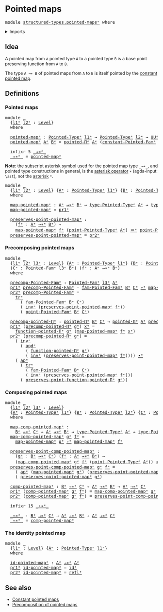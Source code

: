 # Pointed maps

<pre class="Agda"><a id="25" class="Keyword">module</a> <a id="32" href="structured-types.pointed-maps%25E1%25B5%2589.html" class="Module">structured-types.pointed-mapsᵉ</a> <a id="63" class="Keyword">where</a>
</pre>
<details><summary>Imports</summary>

<pre class="Agda"><a id="119" class="Keyword">open</a> <a id="124" class="Keyword">import</a> <a id="131" href="foundation.action-on-identifications-dependent-functions%25E1%25B5%2589.html" class="Module">foundation.action-on-identifications-dependent-functionsᵉ</a>
<a id="189" class="Keyword">open</a> <a id="194" class="Keyword">import</a> <a id="201" href="foundation.action-on-identifications-functions%25E1%25B5%2589.html" class="Module">foundation.action-on-identifications-functionsᵉ</a>
<a id="249" class="Keyword">open</a> <a id="254" class="Keyword">import</a> <a id="261" href="foundation.constant-maps%25E1%25B5%2589.html" class="Module">foundation.constant-mapsᵉ</a>
<a id="287" class="Keyword">open</a> <a id="292" class="Keyword">import</a> <a id="299" href="foundation.dependent-pair-types%25E1%25B5%2589.html" class="Module">foundation.dependent-pair-typesᵉ</a>
<a id="332" class="Keyword">open</a> <a id="337" class="Keyword">import</a> <a id="344" href="foundation.function-types%25E1%25B5%2589.html" class="Module">foundation.function-typesᵉ</a>
<a id="371" class="Keyword">open</a> <a id="376" class="Keyword">import</a> <a id="383" href="foundation.identity-types%25E1%25B5%2589.html" class="Module">foundation.identity-typesᵉ</a>
<a id="410" class="Keyword">open</a> <a id="415" class="Keyword">import</a> <a id="422" href="foundation.transport-along-identifications%25E1%25B5%2589.html" class="Module">foundation.transport-along-identificationsᵉ</a>
<a id="466" class="Keyword">open</a> <a id="471" class="Keyword">import</a> <a id="478" href="foundation.universe-levels%25E1%25B5%2589.html" class="Module">foundation.universe-levelsᵉ</a>

<a id="507" class="Keyword">open</a> <a id="512" class="Keyword">import</a> <a id="519" href="structured-types.pointed-dependent-functions%25E1%25B5%2589.html" class="Module">structured-types.pointed-dependent-functionsᵉ</a>
<a id="565" class="Keyword">open</a> <a id="570" class="Keyword">import</a> <a id="577" href="structured-types.pointed-families-of-types%25E1%25B5%2589.html" class="Module">structured-types.pointed-families-of-typesᵉ</a>
<a id="621" class="Keyword">open</a> <a id="626" class="Keyword">import</a> <a id="633" href="structured-types.pointed-types%25E1%25B5%2589.html" class="Module">structured-types.pointed-typesᵉ</a>
</pre>
</details>

## Idea

A pointed map from a pointed type `A` to a pointed type `B` is a base point
preserving function from `A` to `B`.

The type `A →∗ B` of pointed maps from `A` to `B` is itself pointed by the
[constant pointed map](structured-types.constant-pointed-maps.md).

## Definitions

### Pointed maps

<pre class="Agda"><a id="990" class="Keyword">module</a> <a id="997" href="structured-types.pointed-maps%25E1%25B5%2589.html#997" class="Module">_</a>
  <a id="1001" class="Symbol">{</a><a id="1002" href="structured-types.pointed-maps%25E1%25B5%2589.html#1002" class="Bound">l1ᵉ</a> <a id="1006" href="structured-types.pointed-maps%25E1%25B5%2589.html#1006" class="Bound">l2ᵉ</a> <a id="1010" class="Symbol">:</a> <a id="1012" href="Agda.Primitive.html#742" class="Postulate">Level</a><a id="1017" class="Symbol">}</a>
  <a id="1021" class="Keyword">where</a>

  <a id="1030" href="structured-types.pointed-maps%25E1%25B5%2589.html#1030" class="Function">pointed-mapᵉ</a> <a id="1043" class="Symbol">:</a> <a id="1045" href="structured-types.pointed-types%25E1%25B5%2589.html#358" class="Function">Pointed-Typeᵉ</a> <a id="1059" href="structured-types.pointed-maps%25E1%25B5%2589.html#1002" class="Bound">l1ᵉ</a> <a id="1063" class="Symbol">→</a> <a id="1065" href="structured-types.pointed-types%25E1%25B5%2589.html#358" class="Function">Pointed-Typeᵉ</a> <a id="1079" href="structured-types.pointed-maps%25E1%25B5%2589.html#1006" class="Bound">l2ᵉ</a> <a id="1083" class="Symbol">→</a> <a id="1085" href="Agda.Primitive.html#429" class="Primitive">UUᵉ</a> <a id="1089" class="Symbol">(</a><a id="1090" href="structured-types.pointed-maps%25E1%25B5%2589.html#1002" class="Bound">l1ᵉ</a> <a id="1094" href="Agda.Primitive.html#961" class="Primitive Operator">⊔</a> <a id="1096" href="structured-types.pointed-maps%25E1%25B5%2589.html#1006" class="Bound">l2ᵉ</a><a id="1099" class="Symbol">)</a>
  <a id="1103" href="structured-types.pointed-maps%25E1%25B5%2589.html#1030" class="Function">pointed-mapᵉ</a> <a id="1116" href="structured-types.pointed-maps%25E1%25B5%2589.html#1116" class="Bound">Aᵉ</a> <a id="1119" href="structured-types.pointed-maps%25E1%25B5%2589.html#1119" class="Bound">Bᵉ</a> <a id="1122" class="Symbol">=</a> <a id="1124" href="structured-types.pointed-dependent-functions%25E1%25B5%2589.html#745" class="Function">pointed-Πᵉ</a> <a id="1135" href="structured-types.pointed-maps%25E1%25B5%2589.html#1116" class="Bound">Aᵉ</a> <a id="1138" class="Symbol">(</a><a id="1139" href="structured-types.pointed-families-of-types%25E1%25B5%2589.html#1143" class="Function">constant-Pointed-Famᵉ</a> <a id="1161" href="structured-types.pointed-maps%25E1%25B5%2589.html#1116" class="Bound">Aᵉ</a> <a id="1164" href="structured-types.pointed-maps%25E1%25B5%2589.html#1119" class="Bound">Bᵉ</a><a id="1166" class="Symbol">)</a>

  <a id="1171" class="Keyword">infixr</a> <a id="1178" class="Number">5</a> <a id="1180" href="structured-types.pointed-maps%25E1%25B5%2589.html#1188" class="Function Operator">_→∗ᵉ_</a>
  <a id="1188" href="structured-types.pointed-maps%25E1%25B5%2589.html#1188" class="Function Operator">_→∗ᵉ_</a> <a id="1194" class="Symbol">=</a> <a id="1196" href="structured-types.pointed-maps%25E1%25B5%2589.html#1030" class="Function">pointed-mapᵉ</a>
</pre>
**Note**: the subscript asterisk symbol used for the pointed map type `_→∗_`,
and pointed type constructions in general, is the
[asterisk operator](https://codepoints.net/U+2217) `∗` (agda-input: `\ast`), not
the [asterisk](https://codepoints.net/U+002A) `*`.

<pre class="Agda"><a id="1483" class="Keyword">module</a> <a id="1490" href="structured-types.pointed-maps%25E1%25B5%2589.html#1490" class="Module">_</a>
  <a id="1494" class="Symbol">{</a><a id="1495" href="structured-types.pointed-maps%25E1%25B5%2589.html#1495" class="Bound">l1ᵉ</a> <a id="1499" href="structured-types.pointed-maps%25E1%25B5%2589.html#1499" class="Bound">l2ᵉ</a> <a id="1503" class="Symbol">:</a> <a id="1505" href="Agda.Primitive.html#742" class="Postulate">Level</a><a id="1510" class="Symbol">}</a> <a id="1512" class="Symbol">{</a><a id="1513" href="structured-types.pointed-maps%25E1%25B5%2589.html#1513" class="Bound">Aᵉ</a> <a id="1516" class="Symbol">:</a> <a id="1518" href="structured-types.pointed-types%25E1%25B5%2589.html#358" class="Function">Pointed-Typeᵉ</a> <a id="1532" href="structured-types.pointed-maps%25E1%25B5%2589.html#1495" class="Bound">l1ᵉ</a><a id="1535" class="Symbol">}</a> <a id="1537" class="Symbol">{</a><a id="1538" href="structured-types.pointed-maps%25E1%25B5%2589.html#1538" class="Bound">Bᵉ</a> <a id="1541" class="Symbol">:</a> <a id="1543" href="structured-types.pointed-types%25E1%25B5%2589.html#358" class="Function">Pointed-Typeᵉ</a> <a id="1557" href="structured-types.pointed-maps%25E1%25B5%2589.html#1499" class="Bound">l2ᵉ</a><a id="1560" class="Symbol">}</a>
  <a id="1564" class="Keyword">where</a>

  <a id="1573" href="structured-types.pointed-maps%25E1%25B5%2589.html#1573" class="Function">map-pointed-mapᵉ</a> <a id="1590" class="Symbol">:</a> <a id="1592" href="structured-types.pointed-maps%25E1%25B5%2589.html#1513" class="Bound">Aᵉ</a> <a id="1595" href="structured-types.pointed-maps%25E1%25B5%2589.html#1188" class="Function Operator">→∗ᵉ</a> <a id="1599" href="structured-types.pointed-maps%25E1%25B5%2589.html#1538" class="Bound">Bᵉ</a> <a id="1602" class="Symbol">→</a> <a id="1604" href="structured-types.pointed-types%25E1%25B5%2589.html#506" class="Function">type-Pointed-Typeᵉ</a> <a id="1623" href="structured-types.pointed-maps%25E1%25B5%2589.html#1513" class="Bound">Aᵉ</a> <a id="1626" class="Symbol">→</a> <a id="1628" href="structured-types.pointed-types%25E1%25B5%2589.html#506" class="Function">type-Pointed-Typeᵉ</a> <a id="1647" href="structured-types.pointed-maps%25E1%25B5%2589.html#1538" class="Bound">Bᵉ</a>
  <a id="1652" href="structured-types.pointed-maps%25E1%25B5%2589.html#1573" class="Function">map-pointed-mapᵉ</a> <a id="1669" class="Symbol">=</a> <a id="1671" href="foundation.dependent-pair-types%25E1%25B5%2589.html#697" class="Field">pr1ᵉ</a>

  <a id="1679" href="structured-types.pointed-maps%25E1%25B5%2589.html#1679" class="Function">preserves-point-pointed-mapᵉ</a> <a id="1708" class="Symbol">:</a>
    <a id="1714" class="Symbol">(</a><a id="1715" href="structured-types.pointed-maps%25E1%25B5%2589.html#1715" class="Bound">fᵉ</a> <a id="1718" class="Symbol">:</a> <a id="1720" href="structured-types.pointed-maps%25E1%25B5%2589.html#1513" class="Bound">Aᵉ</a> <a id="1723" href="structured-types.pointed-maps%25E1%25B5%2589.html#1188" class="Function Operator">→∗ᵉ</a> <a id="1727" href="structured-types.pointed-maps%25E1%25B5%2589.html#1538" class="Bound">Bᵉ</a><a id="1729" class="Symbol">)</a> <a id="1731" class="Symbol">→</a>
    <a id="1737" href="structured-types.pointed-maps%25E1%25B5%2589.html#1573" class="Function">map-pointed-mapᵉ</a> <a id="1754" href="structured-types.pointed-maps%25E1%25B5%2589.html#1715" class="Bound">fᵉ</a> <a id="1757" class="Symbol">(</a><a id="1758" href="structured-types.pointed-types%25E1%25B5%2589.html#568" class="Function">point-Pointed-Typeᵉ</a> <a id="1778" href="structured-types.pointed-maps%25E1%25B5%2589.html#1513" class="Bound">Aᵉ</a><a id="1780" class="Symbol">)</a> <a id="1782" href="foundation-core.identity-types%25E1%25B5%2589.html#2730" class="Function Operator">＝ᵉ</a> <a id="1785" href="structured-types.pointed-types%25E1%25B5%2589.html#568" class="Function">point-Pointed-Typeᵉ</a> <a id="1805" href="structured-types.pointed-maps%25E1%25B5%2589.html#1538" class="Bound">Bᵉ</a>
  <a id="1810" href="structured-types.pointed-maps%25E1%25B5%2589.html#1679" class="Function">preserves-point-pointed-mapᵉ</a> <a id="1839" class="Symbol">=</a> <a id="1841" href="foundation.dependent-pair-types%25E1%25B5%2589.html#711" class="Field">pr2ᵉ</a>
</pre>
### Precomposing pointed maps

<pre class="Agda"><a id="1890" class="Keyword">module</a> <a id="1897" href="structured-types.pointed-maps%25E1%25B5%2589.html#1897" class="Module">_</a>
  <a id="1901" class="Symbol">{</a><a id="1902" href="structured-types.pointed-maps%25E1%25B5%2589.html#1902" class="Bound">l1ᵉ</a> <a id="1906" href="structured-types.pointed-maps%25E1%25B5%2589.html#1906" class="Bound">l2ᵉ</a> <a id="1910" href="structured-types.pointed-maps%25E1%25B5%2589.html#1910" class="Bound">l3ᵉ</a> <a id="1914" class="Symbol">:</a> <a id="1916" href="Agda.Primitive.html#742" class="Postulate">Level</a><a id="1921" class="Symbol">}</a> <a id="1923" class="Symbol">{</a><a id="1924" href="structured-types.pointed-maps%25E1%25B5%2589.html#1924" class="Bound">Aᵉ</a> <a id="1927" class="Symbol">:</a> <a id="1929" href="structured-types.pointed-types%25E1%25B5%2589.html#358" class="Function">Pointed-Typeᵉ</a> <a id="1943" href="structured-types.pointed-maps%25E1%25B5%2589.html#1902" class="Bound">l1ᵉ</a><a id="1946" class="Symbol">}</a> <a id="1948" class="Symbol">{</a><a id="1949" href="structured-types.pointed-maps%25E1%25B5%2589.html#1949" class="Bound">Bᵉ</a> <a id="1952" class="Symbol">:</a> <a id="1954" href="structured-types.pointed-types%25E1%25B5%2589.html#358" class="Function">Pointed-Typeᵉ</a> <a id="1968" href="structured-types.pointed-maps%25E1%25B5%2589.html#1906" class="Bound">l2ᵉ</a><a id="1971" class="Symbol">}</a>
  <a id="1975" class="Symbol">(</a><a id="1976" href="structured-types.pointed-maps%25E1%25B5%2589.html#1976" class="Bound">Cᵉ</a> <a id="1979" class="Symbol">:</a> <a id="1981" href="structured-types.pointed-families-of-types%25E1%25B5%2589.html#587" class="Function">Pointed-Famᵉ</a> <a id="1994" href="structured-types.pointed-maps%25E1%25B5%2589.html#1910" class="Bound">l3ᵉ</a> <a id="1998" href="structured-types.pointed-maps%25E1%25B5%2589.html#1949" class="Bound">Bᵉ</a><a id="2000" class="Symbol">)</a> <a id="2002" class="Symbol">(</a><a id="2003" href="structured-types.pointed-maps%25E1%25B5%2589.html#2003" class="Bound">fᵉ</a> <a id="2006" class="Symbol">:</a> <a id="2008" href="structured-types.pointed-maps%25E1%25B5%2589.html#1924" class="Bound">Aᵉ</a> <a id="2011" href="structured-types.pointed-maps%25E1%25B5%2589.html#1188" class="Function Operator">→∗ᵉ</a> <a id="2015" href="structured-types.pointed-maps%25E1%25B5%2589.html#1949" class="Bound">Bᵉ</a><a id="2017" class="Symbol">)</a>
  <a id="2021" class="Keyword">where</a>

  <a id="2030" href="structured-types.pointed-maps%25E1%25B5%2589.html#2030" class="Function">precomp-Pointed-Famᵉ</a> <a id="2051" class="Symbol">:</a> <a id="2053" href="structured-types.pointed-families-of-types%25E1%25B5%2589.html#587" class="Function">Pointed-Famᵉ</a> <a id="2066" href="structured-types.pointed-maps%25E1%25B5%2589.html#1910" class="Bound">l3ᵉ</a> <a id="2070" href="structured-types.pointed-maps%25E1%25B5%2589.html#1924" class="Bound">Aᵉ</a>
  <a id="2075" href="foundation.dependent-pair-types%25E1%25B5%2589.html#697" class="Field">pr1ᵉ</a> <a id="2080" href="structured-types.pointed-maps%25E1%25B5%2589.html#2030" class="Function">precomp-Pointed-Famᵉ</a> <a id="2101" class="Symbol">=</a> <a id="2103" href="structured-types.pointed-families-of-types%25E1%25B5%2589.html#867" class="Function">fam-Pointed-Famᵉ</a> <a id="2120" href="structured-types.pointed-maps%25E1%25B5%2589.html#1949" class="Bound">Bᵉ</a> <a id="2123" href="structured-types.pointed-maps%25E1%25B5%2589.html#1976" class="Bound">Cᵉ</a> <a id="2126" href="foundation-core.function-types%25E1%25B5%2589.html#476" class="Function Operator">∘ᵉ</a> <a id="2129" href="structured-types.pointed-maps%25E1%25B5%2589.html#1573" class="Function">map-pointed-mapᵉ</a> <a id="2146" href="structured-types.pointed-maps%25E1%25B5%2589.html#2003" class="Bound">fᵉ</a>
  <a id="2151" href="foundation.dependent-pair-types%25E1%25B5%2589.html#711" class="Field">pr2ᵉ</a> <a id="2156" href="structured-types.pointed-maps%25E1%25B5%2589.html#2030" class="Function">precomp-Pointed-Famᵉ</a> <a id="2177" class="Symbol">=</a>
    <a id="2183" href="foundation-core.transport-along-identifications%25E1%25B5%2589.html#837" class="Function">trᵉ</a>
      <a id="2193" class="Symbol">(</a> <a id="2195" href="structured-types.pointed-families-of-types%25E1%25B5%2589.html#867" class="Function">fam-Pointed-Famᵉ</a> <a id="2212" href="structured-types.pointed-maps%25E1%25B5%2589.html#1949" class="Bound">Bᵉ</a> <a id="2215" href="structured-types.pointed-maps%25E1%25B5%2589.html#1976" class="Bound">Cᵉ</a><a id="2217" class="Symbol">)</a>
      <a id="2225" class="Symbol">(</a> <a id="2227" href="foundation-core.identity-types%25E1%25B5%2589.html#6276" class="Function">invᵉ</a> <a id="2232" class="Symbol">(</a><a id="2233" href="structured-types.pointed-maps%25E1%25B5%2589.html#1679" class="Function">preserves-point-pointed-mapᵉ</a> <a id="2262" href="structured-types.pointed-maps%25E1%25B5%2589.html#2003" class="Bound">fᵉ</a><a id="2264" class="Symbol">))</a>
      <a id="2273" class="Symbol">(</a> <a id="2275" href="structured-types.pointed-families-of-types%25E1%25B5%2589.html#950" class="Function">point-Pointed-Famᵉ</a> <a id="2294" href="structured-types.pointed-maps%25E1%25B5%2589.html#1949" class="Bound">Bᵉ</a> <a id="2297" href="structured-types.pointed-maps%25E1%25B5%2589.html#1976" class="Bound">Cᵉ</a><a id="2299" class="Symbol">)</a>

  <a id="2304" href="structured-types.pointed-maps%25E1%25B5%2589.html#2304" class="Function">precomp-pointed-Πᵉ</a> <a id="2323" class="Symbol">:</a> <a id="2325" href="structured-types.pointed-dependent-functions%25E1%25B5%2589.html#745" class="Function">pointed-Πᵉ</a> <a id="2336" href="structured-types.pointed-maps%25E1%25B5%2589.html#1949" class="Bound">Bᵉ</a> <a id="2339" href="structured-types.pointed-maps%25E1%25B5%2589.html#1976" class="Bound">Cᵉ</a> <a id="2342" class="Symbol">→</a> <a id="2344" href="structured-types.pointed-dependent-functions%25E1%25B5%2589.html#745" class="Function">pointed-Πᵉ</a> <a id="2355" href="structured-types.pointed-maps%25E1%25B5%2589.html#1924" class="Bound">Aᵉ</a> <a id="2358" href="structured-types.pointed-maps%25E1%25B5%2589.html#2030" class="Function">precomp-Pointed-Famᵉ</a>
  <a id="2381" href="foundation.dependent-pair-types%25E1%25B5%2589.html#697" class="Field">pr1ᵉ</a> <a id="2386" class="Symbol">(</a><a id="2387" href="structured-types.pointed-maps%25E1%25B5%2589.html#2304" class="Function">precomp-pointed-Πᵉ</a> <a id="2406" href="structured-types.pointed-maps%25E1%25B5%2589.html#2406" class="Bound">gᵉ</a><a id="2408" class="Symbol">)</a> <a id="2410" href="structured-types.pointed-maps%25E1%25B5%2589.html#2410" class="Bound">xᵉ</a> <a id="2413" class="Symbol">=</a>
    <a id="2419" href="structured-types.pointed-dependent-functions%25E1%25B5%2589.html#1302" class="Function">function-pointed-Πᵉ</a> <a id="2439" href="structured-types.pointed-maps%25E1%25B5%2589.html#2406" class="Bound">gᵉ</a> <a id="2442" class="Symbol">(</a><a id="2443" href="structured-types.pointed-maps%25E1%25B5%2589.html#1573" class="Function">map-pointed-mapᵉ</a> <a id="2460" href="structured-types.pointed-maps%25E1%25B5%2589.html#2003" class="Bound">fᵉ</a> <a id="2463" href="structured-types.pointed-maps%25E1%25B5%2589.html#2410" class="Bound">xᵉ</a><a id="2465" class="Symbol">)</a>
  <a id="2469" href="foundation.dependent-pair-types%25E1%25B5%2589.html#711" class="Field">pr2ᵉ</a> <a id="2474" class="Symbol">(</a><a id="2475" href="structured-types.pointed-maps%25E1%25B5%2589.html#2304" class="Function">precomp-pointed-Πᵉ</a> <a id="2494" href="structured-types.pointed-maps%25E1%25B5%2589.html#2494" class="Bound">gᵉ</a><a id="2496" class="Symbol">)</a> <a id="2498" class="Symbol">=</a>
    <a id="2504" class="Symbol">(</a> <a id="2506" href="foundation-core.identity-types%25E1%25B5%2589.html#6276" class="Function">invᵉ</a>
      <a id="2517" class="Symbol">(</a> <a id="2519" href="foundation.action-on-identifications-dependent-functions%25E1%25B5%2589.html#1185" class="Function">apdᵉ</a>
        <a id="2532" class="Symbol">(</a> <a id="2534" href="structured-types.pointed-dependent-functions%25E1%25B5%2589.html#1302" class="Function">function-pointed-Πᵉ</a> <a id="2554" href="structured-types.pointed-maps%25E1%25B5%2589.html#2494" class="Bound">gᵉ</a><a id="2556" class="Symbol">)</a>
        <a id="2566" class="Symbol">(</a> <a id="2568" href="foundation-core.identity-types%25E1%25B5%2589.html#6276" class="Function">invᵉ</a> <a id="2573" class="Symbol">(</a><a id="2574" href="structured-types.pointed-maps%25E1%25B5%2589.html#1679" class="Function">preserves-point-pointed-mapᵉ</a> <a id="2603" href="structured-types.pointed-maps%25E1%25B5%2589.html#2003" class="Bound">fᵉ</a><a id="2605" class="Symbol">))))</a> <a id="2610" href="foundation-core.identity-types%25E1%25B5%2589.html#5906" class="Function Operator">∙ᵉ</a>
    <a id="2617" class="Symbol">(</a> <a id="2619" href="foundation.action-on-identifications-functions%25E1%25B5%2589.html#735" class="Function">apᵉ</a>
      <a id="2629" class="Symbol">(</a> <a id="2631" href="foundation-core.transport-along-identifications%25E1%25B5%2589.html#837" class="Function">trᵉ</a>
        <a id="2643" class="Symbol">(</a> <a id="2645" href="structured-types.pointed-families-of-types%25E1%25B5%2589.html#867" class="Function">fam-Pointed-Famᵉ</a> <a id="2662" href="structured-types.pointed-maps%25E1%25B5%2589.html#1949" class="Bound">Bᵉ</a> <a id="2665" href="structured-types.pointed-maps%25E1%25B5%2589.html#1976" class="Bound">Cᵉ</a><a id="2667" class="Symbol">)</a>
        <a id="2677" class="Symbol">(</a> <a id="2679" href="foundation-core.identity-types%25E1%25B5%2589.html#6276" class="Function">invᵉ</a> <a id="2684" class="Symbol">(</a><a id="2685" href="structured-types.pointed-maps%25E1%25B5%2589.html#1679" class="Function">preserves-point-pointed-mapᵉ</a> <a id="2714" href="structured-types.pointed-maps%25E1%25B5%2589.html#2003" class="Bound">fᵉ</a><a id="2716" class="Symbol">)))</a>
      <a id="2726" class="Symbol">(</a> <a id="2728" href="structured-types.pointed-dependent-functions%25E1%25B5%2589.html#1436" class="Function">preserves-point-function-pointed-Πᵉ</a> <a id="2764" href="structured-types.pointed-maps%25E1%25B5%2589.html#2494" class="Bound">gᵉ</a><a id="2766" class="Symbol">))</a>
</pre>
### Composing pointed maps

<pre class="Agda"><a id="2810" class="Keyword">module</a> <a id="2817" href="structured-types.pointed-maps%25E1%25B5%2589.html#2817" class="Module">_</a>
  <a id="2821" class="Symbol">{</a><a id="2822" href="structured-types.pointed-maps%25E1%25B5%2589.html#2822" class="Bound">l1ᵉ</a> <a id="2826" href="structured-types.pointed-maps%25E1%25B5%2589.html#2826" class="Bound">l2ᵉ</a> <a id="2830" href="structured-types.pointed-maps%25E1%25B5%2589.html#2830" class="Bound">l3ᵉ</a> <a id="2834" class="Symbol">:</a> <a id="2836" href="Agda.Primitive.html#742" class="Postulate">Level</a><a id="2841" class="Symbol">}</a>
  <a id="2845" class="Symbol">{</a><a id="2846" href="structured-types.pointed-maps%25E1%25B5%2589.html#2846" class="Bound">Aᵉ</a> <a id="2849" class="Symbol">:</a> <a id="2851" href="structured-types.pointed-types%25E1%25B5%2589.html#358" class="Function">Pointed-Typeᵉ</a> <a id="2865" href="structured-types.pointed-maps%25E1%25B5%2589.html#2822" class="Bound">l1ᵉ</a><a id="2868" class="Symbol">}</a> <a id="2870" class="Symbol">{</a><a id="2871" href="structured-types.pointed-maps%25E1%25B5%2589.html#2871" class="Bound">Bᵉ</a> <a id="2874" class="Symbol">:</a> <a id="2876" href="structured-types.pointed-types%25E1%25B5%2589.html#358" class="Function">Pointed-Typeᵉ</a> <a id="2890" href="structured-types.pointed-maps%25E1%25B5%2589.html#2826" class="Bound">l2ᵉ</a><a id="2893" class="Symbol">}</a> <a id="2895" class="Symbol">{</a><a id="2896" href="structured-types.pointed-maps%25E1%25B5%2589.html#2896" class="Bound">Cᵉ</a> <a id="2899" class="Symbol">:</a> <a id="2901" href="structured-types.pointed-types%25E1%25B5%2589.html#358" class="Function">Pointed-Typeᵉ</a> <a id="2915" href="structured-types.pointed-maps%25E1%25B5%2589.html#2830" class="Bound">l3ᵉ</a><a id="2918" class="Symbol">}</a>
  <a id="2922" class="Keyword">where</a>

  <a id="2931" href="structured-types.pointed-maps%25E1%25B5%2589.html#2931" class="Function">map-comp-pointed-mapᵉ</a> <a id="2953" class="Symbol">:</a>
    <a id="2959" href="structured-types.pointed-maps%25E1%25B5%2589.html#2871" class="Bound">Bᵉ</a> <a id="2962" href="structured-types.pointed-maps%25E1%25B5%2589.html#1188" class="Function Operator">→∗ᵉ</a> <a id="2966" href="structured-types.pointed-maps%25E1%25B5%2589.html#2896" class="Bound">Cᵉ</a> <a id="2969" class="Symbol">→</a> <a id="2971" href="structured-types.pointed-maps%25E1%25B5%2589.html#2846" class="Bound">Aᵉ</a> <a id="2974" href="structured-types.pointed-maps%25E1%25B5%2589.html#1188" class="Function Operator">→∗ᵉ</a> <a id="2978" href="structured-types.pointed-maps%25E1%25B5%2589.html#2871" class="Bound">Bᵉ</a> <a id="2981" class="Symbol">→</a> <a id="2983" href="structured-types.pointed-types%25E1%25B5%2589.html#506" class="Function">type-Pointed-Typeᵉ</a> <a id="3002" href="structured-types.pointed-maps%25E1%25B5%2589.html#2846" class="Bound">Aᵉ</a> <a id="3005" class="Symbol">→</a> <a id="3007" href="structured-types.pointed-types%25E1%25B5%2589.html#506" class="Function">type-Pointed-Typeᵉ</a> <a id="3026" href="structured-types.pointed-maps%25E1%25B5%2589.html#2896" class="Bound">Cᵉ</a>
  <a id="3031" href="structured-types.pointed-maps%25E1%25B5%2589.html#2931" class="Function">map-comp-pointed-mapᵉ</a> <a id="3053" href="structured-types.pointed-maps%25E1%25B5%2589.html#3053" class="Bound">gᵉ</a> <a id="3056" href="structured-types.pointed-maps%25E1%25B5%2589.html#3056" class="Bound">fᵉ</a> <a id="3059" class="Symbol">=</a>
    <a id="3065" href="structured-types.pointed-maps%25E1%25B5%2589.html#1573" class="Function">map-pointed-mapᵉ</a> <a id="3082" href="structured-types.pointed-maps%25E1%25B5%2589.html#3053" class="Bound">gᵉ</a> <a id="3085" href="foundation-core.function-types%25E1%25B5%2589.html#476" class="Function Operator">∘ᵉ</a> <a id="3088" href="structured-types.pointed-maps%25E1%25B5%2589.html#1573" class="Function">map-pointed-mapᵉ</a> <a id="3105" href="structured-types.pointed-maps%25E1%25B5%2589.html#3056" class="Bound">fᵉ</a>

  <a id="3111" href="structured-types.pointed-maps%25E1%25B5%2589.html#3111" class="Function">preserves-point-comp-pointed-mapᵉ</a> <a id="3145" class="Symbol">:</a>
    <a id="3151" class="Symbol">(</a><a id="3152" href="structured-types.pointed-maps%25E1%25B5%2589.html#3152" class="Bound">gᵉ</a> <a id="3155" class="Symbol">:</a> <a id="3157" href="structured-types.pointed-maps%25E1%25B5%2589.html#2871" class="Bound">Bᵉ</a> <a id="3160" href="structured-types.pointed-maps%25E1%25B5%2589.html#1188" class="Function Operator">→∗ᵉ</a> <a id="3164" href="structured-types.pointed-maps%25E1%25B5%2589.html#2896" class="Bound">Cᵉ</a><a id="3166" class="Symbol">)</a> <a id="3168" class="Symbol">(</a><a id="3169" href="structured-types.pointed-maps%25E1%25B5%2589.html#3169" class="Bound">fᵉ</a> <a id="3172" class="Symbol">:</a> <a id="3174" href="structured-types.pointed-maps%25E1%25B5%2589.html#2846" class="Bound">Aᵉ</a> <a id="3177" href="structured-types.pointed-maps%25E1%25B5%2589.html#1188" class="Function Operator">→∗ᵉ</a> <a id="3181" href="structured-types.pointed-maps%25E1%25B5%2589.html#2871" class="Bound">Bᵉ</a><a id="3183" class="Symbol">)</a> <a id="3185" class="Symbol">→</a>
    <a id="3191" class="Symbol">(</a><a id="3192" href="structured-types.pointed-maps%25E1%25B5%2589.html#2931" class="Function">map-comp-pointed-mapᵉ</a> <a id="3214" href="structured-types.pointed-maps%25E1%25B5%2589.html#3152" class="Bound">gᵉ</a> <a id="3217" href="structured-types.pointed-maps%25E1%25B5%2589.html#3169" class="Bound">fᵉ</a> <a id="3220" class="Symbol">(</a><a id="3221" href="structured-types.pointed-types%25E1%25B5%2589.html#568" class="Function">point-Pointed-Typeᵉ</a> <a id="3241" href="structured-types.pointed-maps%25E1%25B5%2589.html#2846" class="Bound">Aᵉ</a><a id="3243" class="Symbol">))</a> <a id="3246" href="foundation-core.identity-types%25E1%25B5%2589.html#2730" class="Function Operator">＝ᵉ</a> <a id="3249" href="structured-types.pointed-types%25E1%25B5%2589.html#568" class="Function">point-Pointed-Typeᵉ</a> <a id="3269" href="structured-types.pointed-maps%25E1%25B5%2589.html#2896" class="Bound">Cᵉ</a>
  <a id="3274" href="structured-types.pointed-maps%25E1%25B5%2589.html#3111" class="Function">preserves-point-comp-pointed-mapᵉ</a> <a id="3308" href="structured-types.pointed-maps%25E1%25B5%2589.html#3308" class="Bound">gᵉ</a> <a id="3311" href="structured-types.pointed-maps%25E1%25B5%2589.html#3311" class="Bound">fᵉ</a> <a id="3314" class="Symbol">=</a>
    <a id="3320" class="Symbol">(</a> <a id="3322" href="foundation.action-on-identifications-functions%25E1%25B5%2589.html#735" class="Function">apᵉ</a> <a id="3326" class="Symbol">(</a><a id="3327" href="structured-types.pointed-maps%25E1%25B5%2589.html#1573" class="Function">map-pointed-mapᵉ</a> <a id="3344" href="structured-types.pointed-maps%25E1%25B5%2589.html#3308" class="Bound">gᵉ</a><a id="3346" class="Symbol">)</a> <a id="3348" class="Symbol">(</a><a id="3349" href="structured-types.pointed-maps%25E1%25B5%2589.html#1679" class="Function">preserves-point-pointed-mapᵉ</a> <a id="3378" href="structured-types.pointed-maps%25E1%25B5%2589.html#3311" class="Bound">fᵉ</a><a id="3380" class="Symbol">))</a> <a id="3383" href="foundation-core.identity-types%25E1%25B5%2589.html#5906" class="Function Operator">∙ᵉ</a>
    <a id="3390" class="Symbol">(</a> <a id="3392" href="structured-types.pointed-maps%25E1%25B5%2589.html#1679" class="Function">preserves-point-pointed-mapᵉ</a> <a id="3421" href="structured-types.pointed-maps%25E1%25B5%2589.html#3308" class="Bound">gᵉ</a><a id="3423" class="Symbol">)</a>

  <a id="3428" href="structured-types.pointed-maps%25E1%25B5%2589.html#3428" class="Function">comp-pointed-mapᵉ</a> <a id="3446" class="Symbol">:</a> <a id="3448" href="structured-types.pointed-maps%25E1%25B5%2589.html#2871" class="Bound">Bᵉ</a> <a id="3451" href="structured-types.pointed-maps%25E1%25B5%2589.html#1188" class="Function Operator">→∗ᵉ</a> <a id="3455" href="structured-types.pointed-maps%25E1%25B5%2589.html#2896" class="Bound">Cᵉ</a> <a id="3458" class="Symbol">→</a> <a id="3460" href="structured-types.pointed-maps%25E1%25B5%2589.html#2846" class="Bound">Aᵉ</a> <a id="3463" href="structured-types.pointed-maps%25E1%25B5%2589.html#1188" class="Function Operator">→∗ᵉ</a> <a id="3467" href="structured-types.pointed-maps%25E1%25B5%2589.html#2871" class="Bound">Bᵉ</a> <a id="3470" class="Symbol">→</a> <a id="3472" href="structured-types.pointed-maps%25E1%25B5%2589.html#2846" class="Bound">Aᵉ</a> <a id="3475" href="structured-types.pointed-maps%25E1%25B5%2589.html#1188" class="Function Operator">→∗ᵉ</a> <a id="3479" href="structured-types.pointed-maps%25E1%25B5%2589.html#2896" class="Bound">Cᵉ</a>
  <a id="3484" href="foundation.dependent-pair-types%25E1%25B5%2589.html#697" class="Field">pr1ᵉ</a> <a id="3489" class="Symbol">(</a><a id="3490" href="structured-types.pointed-maps%25E1%25B5%2589.html#3428" class="Function">comp-pointed-mapᵉ</a> <a id="3508" href="structured-types.pointed-maps%25E1%25B5%2589.html#3508" class="Bound">gᵉ</a> <a id="3511" href="structured-types.pointed-maps%25E1%25B5%2589.html#3511" class="Bound">fᵉ</a><a id="3513" class="Symbol">)</a> <a id="3515" class="Symbol">=</a> <a id="3517" href="structured-types.pointed-maps%25E1%25B5%2589.html#2931" class="Function">map-comp-pointed-mapᵉ</a> <a id="3539" href="structured-types.pointed-maps%25E1%25B5%2589.html#3508" class="Bound">gᵉ</a> <a id="3542" href="structured-types.pointed-maps%25E1%25B5%2589.html#3511" class="Bound">fᵉ</a>
  <a id="3547" href="foundation.dependent-pair-types%25E1%25B5%2589.html#711" class="Field">pr2ᵉ</a> <a id="3552" class="Symbol">(</a><a id="3553" href="structured-types.pointed-maps%25E1%25B5%2589.html#3428" class="Function">comp-pointed-mapᵉ</a> <a id="3571" href="structured-types.pointed-maps%25E1%25B5%2589.html#3571" class="Bound">gᵉ</a> <a id="3574" href="structured-types.pointed-maps%25E1%25B5%2589.html#3574" class="Bound">fᵉ</a><a id="3576" class="Symbol">)</a> <a id="3578" class="Symbol">=</a> <a id="3580" href="structured-types.pointed-maps%25E1%25B5%2589.html#3111" class="Function">preserves-point-comp-pointed-mapᵉ</a> <a id="3614" href="structured-types.pointed-maps%25E1%25B5%2589.html#3571" class="Bound">gᵉ</a> <a id="3617" href="structured-types.pointed-maps%25E1%25B5%2589.html#3574" class="Bound">fᵉ</a>

  <a id="3623" class="Keyword">infixr</a> <a id="3630" class="Number">15</a> <a id="3633" href="structured-types.pointed-maps%25E1%25B5%2589.html#3642" class="Function Operator">_∘∗ᵉ_</a>

  <a id="3642" href="structured-types.pointed-maps%25E1%25B5%2589.html#3642" class="Function Operator">_∘∗ᵉ_</a> <a id="3648" class="Symbol">:</a> <a id="3650" href="structured-types.pointed-maps%25E1%25B5%2589.html#2871" class="Bound">Bᵉ</a> <a id="3653" href="structured-types.pointed-maps%25E1%25B5%2589.html#1188" class="Function Operator">→∗ᵉ</a> <a id="3657" href="structured-types.pointed-maps%25E1%25B5%2589.html#2896" class="Bound">Cᵉ</a> <a id="3660" class="Symbol">→</a> <a id="3662" href="structured-types.pointed-maps%25E1%25B5%2589.html#2846" class="Bound">Aᵉ</a> <a id="3665" href="structured-types.pointed-maps%25E1%25B5%2589.html#1188" class="Function Operator">→∗ᵉ</a> <a id="3669" href="structured-types.pointed-maps%25E1%25B5%2589.html#2871" class="Bound">Bᵉ</a> <a id="3672" class="Symbol">→</a> <a id="3674" href="structured-types.pointed-maps%25E1%25B5%2589.html#2846" class="Bound">Aᵉ</a> <a id="3677" href="structured-types.pointed-maps%25E1%25B5%2589.html#1188" class="Function Operator">→∗ᵉ</a> <a id="3681" href="structured-types.pointed-maps%25E1%25B5%2589.html#2896" class="Bound">Cᵉ</a>
  <a id="3686" href="structured-types.pointed-maps%25E1%25B5%2589.html#3642" class="Function Operator">_∘∗ᵉ_</a> <a id="3692" class="Symbol">=</a> <a id="3694" href="structured-types.pointed-maps%25E1%25B5%2589.html#3428" class="Function">comp-pointed-mapᵉ</a>
</pre>
### The identity pointed map

<pre class="Agda"><a id="3755" class="Keyword">module</a> <a id="3762" href="structured-types.pointed-maps%25E1%25B5%2589.html#3762" class="Module">_</a>
  <a id="3766" class="Symbol">{</a><a id="3767" href="structured-types.pointed-maps%25E1%25B5%2589.html#3767" class="Bound">l1ᵉ</a> <a id="3771" class="Symbol">:</a> <a id="3773" href="Agda.Primitive.html#742" class="Postulate">Level</a><a id="3778" class="Symbol">}</a> <a id="3780" class="Symbol">{</a><a id="3781" href="structured-types.pointed-maps%25E1%25B5%2589.html#3781" class="Bound">Aᵉ</a> <a id="3784" class="Symbol">:</a> <a id="3786" href="structured-types.pointed-types%25E1%25B5%2589.html#358" class="Function">Pointed-Typeᵉ</a> <a id="3800" href="structured-types.pointed-maps%25E1%25B5%2589.html#3767" class="Bound">l1ᵉ</a><a id="3803" class="Symbol">}</a>
  <a id="3807" class="Keyword">where</a>

  <a id="3816" href="structured-types.pointed-maps%25E1%25B5%2589.html#3816" class="Function">id-pointed-mapᵉ</a> <a id="3832" class="Symbol">:</a> <a id="3834" href="structured-types.pointed-maps%25E1%25B5%2589.html#3781" class="Bound">Aᵉ</a> <a id="3837" href="structured-types.pointed-maps%25E1%25B5%2589.html#1188" class="Function Operator">→∗ᵉ</a> <a id="3841" href="structured-types.pointed-maps%25E1%25B5%2589.html#3781" class="Bound">Aᵉ</a>
  <a id="3846" href="foundation.dependent-pair-types%25E1%25B5%2589.html#697" class="Field">pr1ᵉ</a> <a id="3851" href="structured-types.pointed-maps%25E1%25B5%2589.html#3816" class="Function">id-pointed-mapᵉ</a> <a id="3867" class="Symbol">=</a> <a id="3869" href="foundation-core.function-types%25E1%25B5%2589.html#309" class="Function">idᵉ</a>
  <a id="3875" href="foundation.dependent-pair-types%25E1%25B5%2589.html#711" class="Field">pr2ᵉ</a> <a id="3880" href="structured-types.pointed-maps%25E1%25B5%2589.html#3816" class="Function">id-pointed-mapᵉ</a> <a id="3896" class="Symbol">=</a> <a id="3898" href="foundation-core.identity-types%25E1%25B5%2589.html#2694" class="InductiveConstructor">reflᵉ</a>
</pre>
## See also

- [Constant pointed maps](structured-types.constant-pointed-maps.md)
- [Precomposition of pointed maps](structured-types.precomposition-pointed-maps.md)